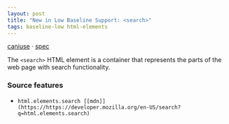 ```yaml
---
layout: post
title: "New in Low Baseline Support: <search>"
tags: baseline-low html-elements
---
```


[caniuse](https://caniuse.com/?search=search) · [spec](https://html.spec.whatwg.org/multipage/grouping-content.html#the-search-element)

The `<search>` HTML element is a container that represents the parts of the web page with search functionality.

### Source features

- ``html.elements.search [[mdn]](https://https://developer.mozilla.org/en-US/search?q=html.elements.search)``
